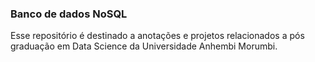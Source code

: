 ### Banco de dados NoSQL 

Esse repositório é destinado a anotações e projetos relacionados a pós graduação em Data Science da Universidade Anhembi
Morumbi. 